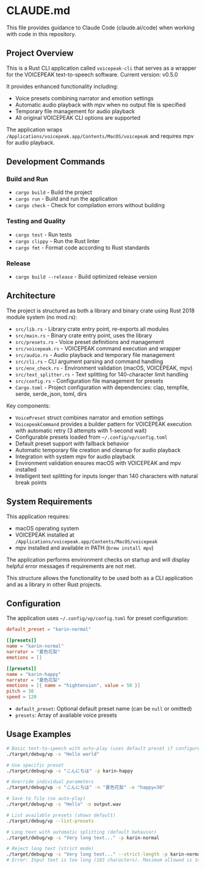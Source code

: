 # CLAUDE.md

This file provides guidance to Claude Code (claude.ai/code) when working with code in this repository.

## Project Overview

This is a Rust CLI application called `voicepeak-cli` that serves as a wrapper for the VOICEPEAK text-to-speech software. Current version: v0.5.0

It provides enhanced functionality including:

- Voice presets combining narrator and emotion settings
- Automatic audio playback with mpv when no output file is specified
- Temporary file management for audio playback
- All original VOICEPEAK CLI options are supported

The application wraps `/Applications/voicepeak.app/Contents/MacOS/voicepeak` and requires mpv for audio playback.

## Development Commands

### Build and Run
- `cargo build` - Build the project
- `cargo run` - Build and run the application
- `cargo check` - Check for compilation errors without building

### Testing and Quality
- `cargo test` - Run tests
- `cargo clippy` - Run the Rust linter
- `cargo fmt` - Format code according to Rust standards

### Release
- `cargo build --release` - Build optimized release version

## Architecture

The project is structured as both a library and binary crate using Rust 2018 module system (no mod.rs):

- `src/lib.rs` - Library crate entry point, re-exports all modules
- `src/main.rs` - Binary crate entry point, uses the library
- `src/presets.rs` - Voice preset definitions and management
- `src/voicepeak.rs` - VOICEPEAK command execution and wrapper
- `src/audio.rs` - Audio playback and temporary file management  
- `src/cli.rs` - CLI argument parsing and command handling
- `src/env_check.rs` - Environment validation (macOS, VOICEPEAK, mpv)
- `src/text_splitter.rs` - Text splitting for 140-character limit handling
- `src/config.rs` - Configuration file management for presets
- `Cargo.toml` - Project configuration with dependencies: clap, tempfile, serde, serde_json, toml, dirs

Key components:
- `VoicePreset` struct combines narrator and emotion settings
- `VoicepeakCommand` provides a builder pattern for VOICEPEAK execution with automatic retry (3 attempts with 1-second wait)
- Configurable presets loaded from `~/.config/vp/config.toml`
- Default preset support with fallback behavior
- Automatic temporary file creation and cleanup for audio playback
- Integration with system mpv for audio playback
- Environment validation ensures macOS with VOICEPEAK and mpv installed
- Intelligent text splitting for inputs longer than 140 characters with natural break points

## System Requirements

This application requires:
- macOS operating system
- VOICEPEAK installed at `/Applications/voicepeak.app/Contents/MacOS/voicepeak`
- mpv installed and available in PATH (`brew install mpv`)

The application performs environment checks on startup and will display helpful error messages if requirements are not met.

This structure allows the functionality to be used both as a CLI application and as a library in other Rust projects.

## Configuration

The application uses `~/.config/vp/config.toml` for preset configuration:

```toml
default_preset = "karin-normal"

[[presets]]
name = "karin-normal"
narrator = "夏色花梨"
emotions = []

[[presets]]
name = "karin-happy"
narrator = "夏色花梨"
emotions = [{ name = "hightension", value = 50 }]
pitch = 30
speed = 120
```

- `default_preset`: Optional default preset name (can be `null` or omitted)
- `presets`: Array of available voice presets

## Usage Examples

```bash
# Basic text-to-speech with auto-play (uses default preset if configured)
./target/debug/vp -s "Hello world"

# Use specific preset
./target/debug/vp -s "こんにちは" -p karin-happy

# Override individual parameters
./target/debug/vp -s "こんにちは" -n "夏色花梨" -e "happy=30"

# Save to file (no auto-play)
./target/debug/vp -s "Hello" -o output.wav

# List available presets (shows default)
./target/debug/vp --list-presets

# Long text with automatic splitting (default behavior)
./target/debug/vp -s "Very long text..." -p karin-normal

# Reject long text (strict mode)
./target/debug/vp -s "Very long text..." --strict-length -p karin-normal
# Error: Input text is too long (183 characters). Maximum allowed is 140 characters.
```